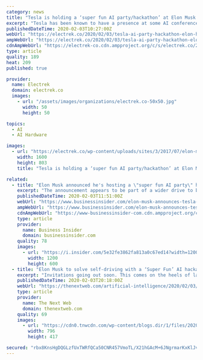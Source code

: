 ```yaml
---
category: news
title: "Tesla is holding a ‘super fun AI party/hackathon’ at Elon Musk’s house"
excerpt: "Tesla has been known to have a presence at some AI conferences and throw parties to ... also looking for world-class chip designers to join our team, based in both Palo Alto & Austin."
publishedDateTime: 2020-02-03T10:27:00Z
webUrl: "https://electrek.co/2020/02/03/tesla-ai-party-hackathon-elon-house/"
ampWebUrl: "https://electrek.co/2020/02/03/tesla-ai-party-hackathon-elon-house/amp/"
cdnAmpWebUrl: "https://electrek-co.cdn.ampproject.org/c/s/electrek.co/2020/02/03/tesla-ai-party-hackathon-elon-house/amp/"
type: article
quality: 189
heat: 209
published: true

provider:
  name: Electrek
  domain: electrek.co
  images:
    - url: "/assets/images/organizations/electrek.co-50x50.jpg"
      width: 50
      height: 50

topics:
  - AI
  - AI Hardware

images:
  - url: "https://electrek.co/wp-content/uploads/sites/3/2017/07/elon-musk-nga-2017.png?w=1600"
    width: 1600
    height: 803
    title: "Tesla is holding a ‘super fun AI party/hackathon’ at Elon Musk’s house"

related:
  - title: "Elon Musk announced he's hosting a \"super fun AI party\" hackathon at his house next month"
    excerpt: "The announcement appears to be part of a wider drive to bolster Tesla's autonomous driving division, responsible for its Autopilot feature."
    publishedDateTime: 2020-02-03T11:51:00Z
    webUrl: "https://www.businessinsider.com/elon-musk-announces-tesla-hackathon-at-his-home-2020-2"
    ampWebUrl: "https://www.businessinsider.com/elon-musk-announces-tesla-hackathon-at-his-home-2020-2?amp"
    cdnAmpWebUrl: "https://www-businessinsider-com.cdn.ampproject.org/c/s/www.businessinsider.com/elon-musk-announces-tesla-hackathon-at-his-home-2020-2?amp"
    type: article
    provider:
      name: Business Insider
      domain: businessinsider.com
    quality: 78
    images:
      - url: "https://i.insider.com/5e32fe3862fa813a0c67ed14?width=1200&format=jpeg"
        width: 1200
        height: 600
  - title: "Elon Musk to solve self-driving with a ‘Super Fun’ AI hackathon"
    excerpt: "Invitations going out soon. This comes on the heels of last week’s fourth quarter earnings call, where Business Insider reports Musk admitted Tesla was at least a “few months” from rolling out “feature complete Full Self Driving” (FSD). There’s a lot to unpack here, so let’s start with the timing of the party announcement."
    publishedDateTime: 2020-02-03T20:18:00Z
    webUrl: "https://thenextweb.com/artificial-intelligence/2020/02/03/elon-musk-to-solve-self-driving-with-a-super-fun-ai-hackathon/"
    type: article
    provider:
      name: The Next Web
      domain: thenextweb.com
    quality: 69
    images:
      - url: "https://cdn0.tnwcdn.com/wp-content/blogs.dir/1/files/2020/02/elonmusk_party-796x417.jpg"
        width: 796
        height: 417

secured: "rbx8KnsHgDQGLzfUxTWRfQCa50CNR457VmoTL/X21hGAcM+6JNgrmarKxKlJvUSNnk3AS5cnklR5VXJ/TQ7lv/+UFazc0RzgwEvojFPwu3iXuBGm3r+kcO2qNp95vTRyXAoYVzEKG0Z7CnrnNYFISrkGw5S9Mg7W4RHJV42MEaonXJJLTIYMhYtotA4JlHK1DX33vkqA8JAo4ZrW1I2cbqc0yHqhya3J/KPKt26AfJPYVgks6fNp9sPl7eoGvpsMbDwbJzhbHWvdG3+vVjpEMrvzUGdZzmKGF59K/vw0DVkGm1E8Yk+q9dnTOb2Dy8YrKiyRhGGJTdjjgt7KcJhNMDAxA3ZScMEEJ19+SH+mLJU=;m2QI2ABqKuTKMDJ2zF+7EQ=="
---
```



